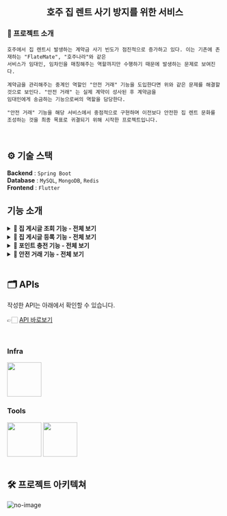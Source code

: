 
<div align="center">

<!-- logo -->
## 호주 집 렌트 사기 방지를 위한 서비스

</div> 

### 📝 프로젝트 소개


```
호주에서 집 렌트시 발생하는 계약금 사기 빈도가 점진적으로 증가하고 있다. 이는 기존에 존재하는 "FlateMate", "호주나라"와 같은
서비스가 임대인, 임차인을 매칭해주는 역할까지만 수행하기 때문에 발생하는 문제로 보여진다.

계약금을 관리해주는 중계인 역할인 "안전 거래" 기능을 도입한다면 위와 같은 문제를 해결할 것으로 보인다. "안전 거래" 는 실제 계약이 성사된 후 계약금을
임대인에게 송금하는 기능으로써의 역할을 담당한다.

"안전 거래" 기능을 해당 서비스에서 중점적으로 구현하며 이전보다 안전한 집 렌트 문화를 조성하는 것을 최종 목표로 귀결되기 위해 시작한 프로젝트입니다.
```

<br />



## ⚙ 기술 스택

**Backend** : `Spring Boot`  
**Database** : `MySQL`, `MongoDB`, `Redis`  
**Frontend** : `Flutter`  


## 기능 소개


<details>
  <summary><b>📍 집 게시글 조회 기능 - 전체 보기</b></summary>
  
|메인화면|집 리스트|맵 클러스터|필터링|API 주소 검색|
|:---:|:---:|:---:|:---:|:---:|
|<img src="https://github.com/user-attachments/assets/93780742-9e11-4839-b258-6165eb578643" width="200"/>|<img src="https://github.com/user-attachments/assets/1bf1eca2-1cfa-45b3-b03d-5bc28be3fd39" width="200"/>|<img src="https://github.com/user-attachments/assets/d84937b8-fea5-48dd-8abf-37c0ab1c490c" width="200"/>|<img src="https://github.com/user-attachments/assets/b58e4d1b-7c9a-47a2-a41c-8b9ba64ac89f" width="200"/>|<img src="https://github.com/user-attachments/assets/01bb6b2b-4f2a-49b8-935c-7cfb34cdec7b" width="200"/>

|상세 화면1|상세 화면2| 대화 전송|
|:---:|:---:|:---:|
|<img src="https://github.com/user-attachments/assets/bdb029f3-5edd-4314-a781-d640f49d6ce0" width="200"/>|<img src="https://github.com/user-attachments/assets/a9a2cb03-8075-4ca8-86b6-9e8bed7fa595" width="200"/>|<img src="https://github.com/user-attachments/assets/9ece2fab-65b9-499c-a156-0f39ac28723a" width="200"/>
</details>

<details>
  <summary><b>📍 집 게시글 등록 기능 - 전체 보기</b></summary>

|등록 시작|이미지 등록|주소 등록|주소 검증|가격 등록|
|:---:|:---:|:---:|:---:|:---:|
|<img src="https://github.com/user-attachments/assets/100f996c-0680-4463-b97a-441787d8a94d" width="200"/>|<img src="https://github.com/user-attachments/assets/b187d7bb-f4b9-4469-887b-090a8f2b7ebc" width="200"/>|<img src="https://github.com/user-attachments/assets/c9f2eaa3-05fa-47b1-a31b-9d777c8ac923" width="200"/>|<img src="https://github.com/user-attachments/assets/319d9bbe-9991-49b4-bbe6-52a3c9344de6" width="200"/>|<img src="https://github.com/user-attachments/assets/1d21236a-d7d1-4b5e-ac92-5b92cedd97c2" width="200"/>|

|상세정보 등록1|상세정보 등록2|등록 완료|
|:---:|:---:|:---:|
|<img src="https://github.com/user-attachments/assets/e81e36f9-8eab-4ece-a034-303281f2e0d2" width="200"/>|<img src="https://github.com/user-attachments/assets/1daaba46-a649-42e4-b584-1ca79b16f69d" width="200"/>|<img src="https://github.com/user-attachments/assets/bac0af26-cfb8-46f7-a2f3-9885be5f9a6a" width="200"/>|

</details>


<details>
  <summary><b>📍 포인트 충전 기능 - 전체 보기</b></summary>
  
|거래 #1|Screen #2|
|:---:|:---:|
|<img src="https://user-images.githubusercontent.com/80824750/208456048-acbf44a8-cd71-4132-b35a-500047adbe1c.gif" width="200"/>|<img src="https://user-images.githubusercontent.com/80824750/208456234-fb5fe434-aa65-4d7a-b955-89098d5bbe0b.gif" width="200"/>|



</details>

<details>
  <summary><b>📍 안전 거래 기능 - 전체 보기</b></summary>
  
|거래생성0|거래생성1|거래생성2|거래생성3|거래생성4|
|:---:|:---:|:---:|:---:|:---:|
|<img src="https://github.com/user-attachments/assets/cfa2b75b-448f-4d30-8d4b-d99f4216cdf3" width="200"/>|<img src="https://github.com/user-attachments/assets/e9a48f22-1c4b-440d-8a3f-c30d7a928858" width="200"/>|<img src="https://github.com/user-attachments/assets/26da86c9-3cce-4732-b7c8-70d5597a04d7" width="200"/>|<img src="https://github.com/user-attachments/assets/1a2f78eb-fc00-4185-b24c-0c55dc341049" width="200"/>|<img src="https://github.com/user-attachments/assets/cfa2b75b-448f-4d30-8d4b-d99f4216cdf3" width="200"/>|

|거래수락1|거래수락2|거래수락3|거래수락4|거래수락5|
|:---:|:---:|:---:|:---:|:---:|
|<img src="https://github.com/user-attachments/assets/75b6f83a-bec0-45f9-9822-ce2f68acd622" width="200"/>|<img src="https://github.com/user-attachments/assets/c9af18b7-8606-4b82-8fbf-75e45782ed4d" width="200"/>|<img src="https://github.com/user-attachments/assets/093afd8c-7ae9-4940-ae52-7044fcffa7ed" width="200"/>|<img src="https://github.com/user-attachments/assets/75b6f83a-bec0-45f9-9822-ce2f68acd622" width="200"/>|<img src="https://github.com/user-attachments/assets/c9af18b7-8606-4b82-8fbf-75e45782ed4d" width="200"/>|

|거래 완료1|거래 완료2|거래 완료3|거래 완료4|거래 목록|
|:---:|:---:|:---:|:---:|:---:|
|<img src="https://github.com/user-attachments/assets/1f51c1ae-a0cb-4185-9204-32770e59079d" width="200"/>|<img src="https://github.com/user-attachments/assets/e6d54231-827f-4edd-bc15-1e73701eca4b" width="200"/>|<img src="https://github.com/user-attachments/assets/efe08ef8-09be-4b74-b419-01d0f84a56eb" width="200"/>|<img src="https://github.com/user-attachments/assets/889b72fb-73bd-451e-8e85-c3dd5f115b98" width="200"/>|<img src="https://github.com/user-attachments/assets/c11676b9-016e-4e71-b2d9-d5f4bed6dea9" width="200"/>|

</details>


<br />

## 🗂️ APIs
작성한 API는 아래에서 확인할 수 있습니다.

👉🏻 [API 바로보기](/backend/APIs.md)


<br />


### Infra
<div>
<img src="https://github.com/yewon-Noh/readme-template/blob/main/skills/AWSEC2.png?raw=true" width="80">
</div>

### Tools
<div>
<img src="https://github.com/yewon-Noh/readme-template/blob/main/skills/Github.png?raw=true" width="80">
<img src="https://github.com/yewon-Noh/readme-template/blob/main/skills/Notion.png?raw=true" width="80">
</div>

<br />

## 🛠️ 프로젝트 아키텍쳐
![no-image](https://user-images.githubusercontent.com/80824750/208294567-738dd273-e137-4bbf-8307-aff64258fe03.png)





